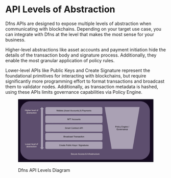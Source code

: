 # API Levels of Abstraction

Dfns APIs are designed to expose multiple levels of abstraction when communicating with blockchains. Depending on your target use case, you can integrate with Dfns at the level that makes the most sense for your business.

Higher-level abstractions like asset accounts and payment initiation hide the details of the transaction body and signature process. Additionally, they enable the most granular application of policy rules.

Lower-level APIs like Public Keys and Create Signature represent the foundational primitives for interacting with blockchains, but require significantly more programming effort to format transactions and broadcast them to validator nodes. Additionally, as transaction metadata is hashed, using these APIs limits governance capabilities via Policy Engine.

<figure><img src="../.gitbook/assets/Screen Shot 2022-10-18 at 5.37.04 PM.png" alt=""><figcaption><p>Dfns API Levels Diagram</p></figcaption></figure>
